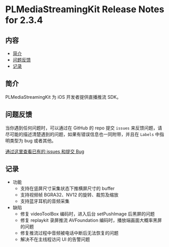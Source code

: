 # PLMediaStreamingKit Release Notes for 2.3.4

## 内容

- [简介](#简介)
- [问题反馈](#问题反馈)
- [记录](#记录)

## 简介

PLMediaStreamingKit 为 iOS 开发者提供直播推流 SDK。

## 问题反馈

当你遇到任何问题时，可以通过在 GitHub 的 repo 提交 ```issues``` 来反馈问题，请尽可能的描述清楚遇到的问题，如果有错误信息也一同附带，并且在 ```Labels``` 中指明类型为 bug 或者其他。

[通过这里查看已有的 issues 和提交 Bug](https://github.com/pili-engineering/PLMediaStreamingKit/issues)

## 记录
- 功能
	- 支持在竖屏尺寸采集状态下推横屏尺寸的 buffer 
	- 支持视频帧 BGRA32、NV12 的旋转、裁剪及缩放
	- 支持蓝牙耳机的音频采集
- 缺陷
	- 修复 videoToolBox 编码时，进入后台 setPushImage 后黑屏的问题
	- 修复 replaykit 录屏推流 AVFoundation 编码时，播放端画面大概率黑屏的问题
	- 修复推流过程中音频被电话中断后无法恢复的问题
	- 解决不在主线程访问 UI 的告警问题
